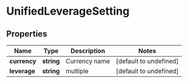 # UnifiedLeverageSetting

## Properties

Name | Type | Description | Notes
------------ | ------------- | ------------- | -------------
**currency** | **string** | Currency name | [default to undefined]
**leverage** | **string** | multiple | [default to undefined]

